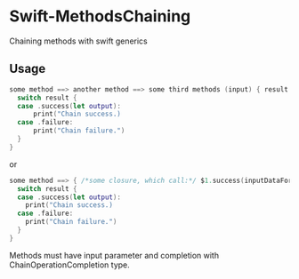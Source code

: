# Swift-MethodsChaining
Chaining methods with swift generics

## Usage
```swift
some method ==> another method ==> some third methods (input) { result in
  switch result {
  case .success(let output):
      print("Chain success.)
  case .failure:
      print("Chain failure.")
  }
}
```
or
```swift
some method ==> { /*some closure, which call:*/ $1.success(inputDataForNextMethod) } ==> some third methods (input) { result in
  switch result {
  case .success(let output):
    print("Chain success.)
  case .failure:
    print("Chain failure.")
  }
}
```

Methods must have input parameter and completion with ChainOperationCompletion type.
